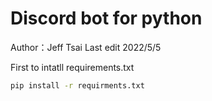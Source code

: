 # Discord bot for python
Author：Jeff Tsai
Last edit 2022/5/5

First to intatll requirements.txt
```sh
pip install -r requirments.txt  
```
